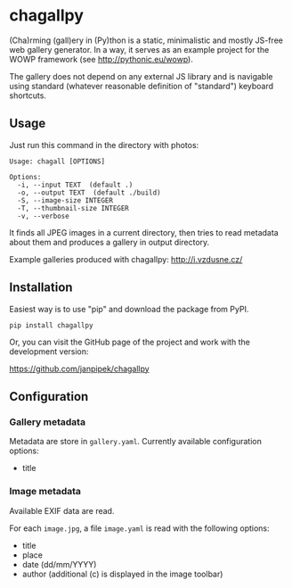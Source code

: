 # chagallpy

(Cha)rming (gall)ery in (Py)thon is a static, minimalistic and mostly JS-free web gallery generator.
In a way, it serves as an example project for the WOWP framework (see <http://pythonic.eu/wowp>).

The gallery does not depend on any external JS library and is navigable using
standard (whatever reasonable definition of "standard") keyboard shortcuts.

## Usage

Just run this command in the directory with photos:

```
Usage: chagall [OPTIONS]

Options:
  -i, --input TEXT  (default .)
  -o, --output TEXT  (default ./build)
  -S, --image-size INTEGER
  -T, --thumbnail-size INTEGER
  -v, --verbose
```

It finds all JPEG images in a current directory, then tries to read metadata about them
and produces a gallery in output directory.

Example galleries produced with chagallpy: <http://i.vzdusne.cz/>

## Installation

Easiest way is to use "pip" and download the package from PyPI.

```
pip install chagallpy
```

Or, you can visit the GitHub page of the project and work with the development version:

<https://github.com/janpipek/chagallpy>

## Configuration

### Gallery metadata

Metadata are store in `gallery.yaml`. Currently available configuration options:

* title

### Image metadata

Available EXIF data are read.

For each `image.jpg`, a file `image.yaml` is read with the following options:

* title
* place
* date (dd/mm/YYYY)
* author (additional (c) is displayed in the image toolbar)

